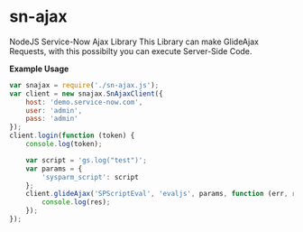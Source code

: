 # sn-ajax
NodeJS Service-Now Ajax Library
This Library can make GlideAjax Requests, with this possibilty you can execute Server-Side Code.

**Example Usage**

```javascript
var snajax = require('./sn-ajax.js');
var client = new snajax.SnAjaxClient({
    host: 'demo.service-now.com',
    user: 'admin',
    pass: 'admin'
});
client.login(function (token) {
    console.log(token);

    var script = 'gs.log("test")';
    var params = {
        'sysparm_script': script
    };
    client.glideAjax('SPScriptEval', 'evaljs', params, function (err, res) {
        console.log(res);
    });
});

```

